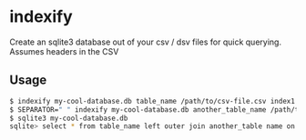 indexify
========

Create an sqlite3 database out of your csv / dsv files for quick querying. Assumes headers in the CSV

Usage
-----

```sh
$ indexify my-cool-database.db table_name /path/to/csv-file.csv index1 index2
$ SEPARATOR=" " indexify my-cool-database.db another_table_name /path/to/ssv-file.ssv
$ sqlite3 my-cool-database.db
sqlite> select * from table_name left outer join another_table name on column1 = another_table.another_column
```
